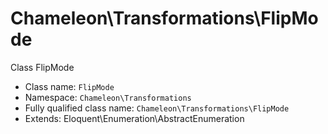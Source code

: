 # Chameleon\Transformations\FlipMode
Class FlipMode

* Class name: `FlipMode`
* Namespace: `Chameleon\Transformations`
* Fully qualified class name: `Chameleon\Transformations\FlipMode`
* Extends: Eloquent\Enumeration\AbstractEnumeration

